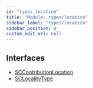 ```yaml
---
id: "types_location"
title: "Module: types/location"
sidebar_label: "types/location"
sidebar_position: 0
custom_edit_url: null
---
```


## Interfaces

- [SCContributionLocation](../interfaces/types_location.SCContributionLocation)
- [SCLocalityType](../interfaces/types_location.SCLocalityType)
